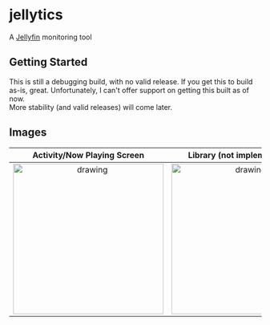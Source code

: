 # jellytics

A [Jellyfin](https://jellyfin.org/) monitoring tool

## Getting Started
This is still a debugging build, with no valid release. If you get this to build as-is, great. Unfortunately, I can't offer support on getting this built as of now.  
More stability (and valid releases) will come later.

## Images

| Activity/Now Playing Screen | Library (not implemented yet) | Settings |
| :-------------------------: | :---------------------------: | :------: |
| <img src="https://user-images.githubusercontent.com/47901540/192846598-e2e89b8d-d491-491d-80d5-5a455b4a76fd.PNG" alt="drawing" width="300"/> | <img src="https://user-images.githubusercontent.com/47901540/192846604-4a2fbc11-58bd-49e3-8c01-eeba34811708.PNG" alt="drawing" width="300"/> | <img src="https://user-images.githubusercontent.com/47901540/192846615-cec136b3-417d-4dd6-9f8d-b728dfc66f29.PNG" alt="drawing" width="300"/> |

